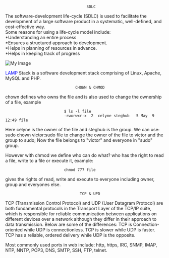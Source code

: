                                         SDLC

The software-development life-cycle (SDLC) is used to facilitate the development of a large software product in a systematic, well-defined, and cost-effective way.  
Some reasons for using a life-cycle model include:  
*Understanding an entire process  
*Ensures a structured approach to development.  
*Helps in planning of resources in advance.  
*Helps in keeping track of progress

![My Image](https://media.geeksforgeeks.org/wp-content/uploads/20231220113035/SDLC.jpg)

<span style="color: blue">LAMP</span> Stack is a software development stack comprising of Linux, Apache, MySQL and PHP.

                                   CHOWN & CHMOD

chown defines who owns the file and is also used to change the ownership of a file, example

                              $ ls -l file
                              -rwxrwxr-x  2  celyne steghub   5 May  9 12:49 file

Here celyne is the owner of the file and steghub is the group. We can use: sudo chown victor:sudo file to change the owner of the file to victor and the group to sudo; Now the file belongs to "victor" and everyone in "sudo" group.

However with chmod we define who can do what? who has the right to read a file, write to a file or execute it, example:

                              chmod 777 file

gives the rights of read, write and execute to everyone including owner, group and everyones else.

                                     TCP & UPD

TCP (Transmission Control Protocol) and UDP (User Datagram Protocol) are both fundamental protocols in the Transport Layer of the TCP/IP suite, which is responsible for reliable communication between applications on different devices over a network although they differ in their approach to data transmission. Below are some of the differences:
TCP is Connection-oriented while UDP is connectionless.
TCP is slower while UDP is faster.
TCP has a reliable, ordered delivery while UDP is the opposite.

Most commonly used ports in web include: http, https, IRC, SNMP, IMAP, NTP, NNTP, POP3, DNS, SMTP, SSH, FTP, telnet.
